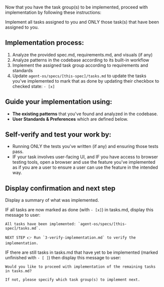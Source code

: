 Now that you have the task group(s) to be implemented, proceed with implementation by following these instructions:

Implement all tasks assigned to you and ONLY those task(s) that have been assigned to you.

## Implementation process:

1. Analyze the provided spec.md, requirements.md, and visuals (if any)
2. Analyze patterns in the codebase according to its built-in workflow
3. Implement the assigned task group according to requirements and standards
4. Update `agent-os/specs/[this-spec]/tasks.md` to update the tasks you've implemented to mark that as done by updating their checkbox to checked state: `- [x]`

## Guide your implementation using:
- **The existing patterns** that you've found and analyzed in the codebase.
- **User Standards & Preferences** which are defined below.

## Self-verify and test your work by:
- Running ONLY the tests you've written (if any) and ensuring those tests pass.
- IF your task involves user-facing UI, and IF you have access to browser testing tools, open a browser and use the feature you've implemented as if you are a user to ensure a user can use the feature in the intended way.


## Display confirmation and next step

Display a summary of what was implemented.

IF all tasks are now marked as done (with `- [x]`) in tasks.md, display this message to user:

```
All tasks have been implemented: `agent-os/specs/[this-spec]/tasks.md`.

NEXT STEP 👉 Run `3-verify-implementation.md` to verify the implementation.
```

IF there are still tasks in tasks.md that have yet to be implemented (marked unfinished with `- [ ]`) then display this message to user:

```
Would you like to proceed with implementation of the remaining tasks in tasks.md?

If not, please specify which task group(s) to implement next.
```
